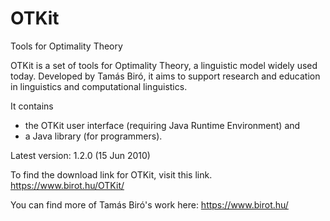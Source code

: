 # OTKit
Tools for Optimality Theory

OTKit is a set of tools for Optimality Theory, a linguistic model widely used today. Developed by Tamás Biró, it aims to support research and education in linguistics and computational linguistics.

It contains
* the OTKit user interface (requiring Java Runtime Environment) and
* a Java library (for programmers).

Latest version: 1.2.0 (15 Jun 2010)


To find the download link for OTKit, visit this link. 
https://www.birot.hu/OTKit/ 

You can find more of Tamás Biró's work here: https://www.birot.hu/
